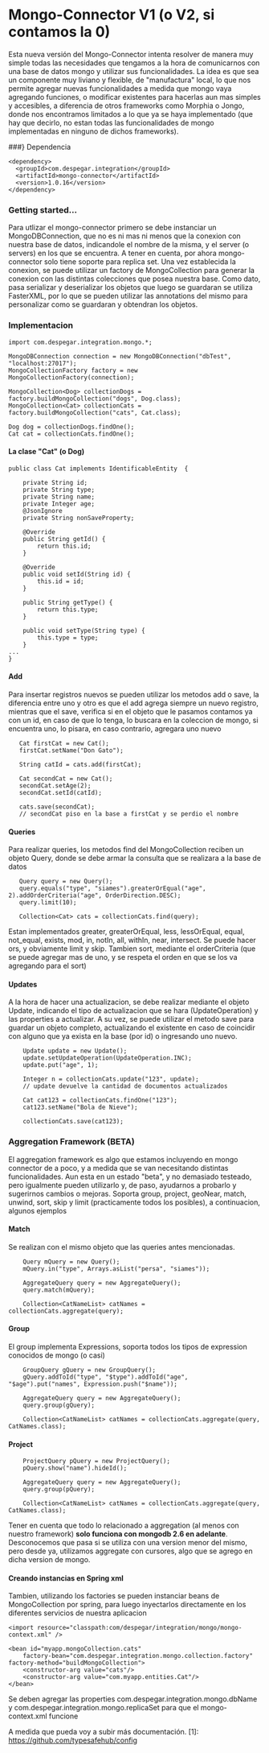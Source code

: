 # Mongo-Connector V1 (o V2, si contamos la 0)

Esta nueva versión del Mongo-Connector intenta resolver de manera muy simple todas las necesidades que tengamos a la hora de comunicarnos con una base de datos mongo y utilizar sus funcionalidades. La idea es que sea un componente muy liviano y flexible, de "manufactura" local, lo que nos permite agregar nuevas funcionalidades a medida que mongo vaya agregando funciones, o modificar existentes para hacerlas aun mas simples y accesibles, a diferencia de otros frameworks como Morphia o Jongo, donde nos encontramos limitados a lo que ya se haya implementado (que hay que decirlo, no estan todas las funcionalidades de mongo implementadas en ninguno de dichos frameworks). 

###} Dependencia

    <dependency>
      <groupId>com.despegar.integration</groupId>
      <artifactId>mongo-connector</artifactId>
      <version>1.0.16</version>
    </dependency>

### Getting started...

Para utlizar el mongo-connector primero se debe instanciar un MongoDBConnection, que no es ni mas ni menos que la conexion con nuestra base de datos, indicandole el nombre de la misma, y el server (o servers) en los que se encuentra. A tener en cuenta, por ahora mongo-connector solo tiene soporte para replica set.
Una vez establecida la conexion, se puede utilizar un factory de MongoCollection para generar la conexion con las distintas colecciones que posea nuestra base. Como dato, pasa serializar y deserializar los objetos que luego se guardaran se utiliza FasterXML, por lo que se pueden utilizar las annotations del mismo para personalizar como se guardaran y obtendran los objetos.

### Implementacion

    import com.despegar.integration.mongo.*;
    
    MongoDBConnection connection = new MongoDBConnection("dbTest", "localhost:27017");
    MongoCollectionFactory factory = new MongoCollectionFactory(connection);
                
    MongoCollection<Dog> collectionDogs = factory.buildMongoCollection("dogs", Dog.class);
    MongoCollection<Cat> collectionCats = factory.buildMongoCollection("cats", Cat.class);
    
    Dog dog = collectionDogs.findOne();
    Cat cat = collectionCats.findOne();

#### La clase "Cat" (o Dog)
	
    public class Cat implements IdentificableEntity  {
    
        private String id;
    	private String type;
    	private String name;
    	private Integer age;
    	@JsonIgnore
    	private String nonSaveProperty;
    
        @Override
        public String getId() {
            return this.id;
        }

        @Override
        public void setId(String id) {
            this.id = id;	
        }

        public String getType() {
    	    return this.type;
    	}

    	public void setType(String type) {
    	    this.type = type;
    	}
   	...   
    }

#### Add

Para insertar registros nuevos se pueden utilizar los metodos add o save, la diferencia entre uno y otro es que el add agrega siempre un nuevo registro, mientras que el save, verifica si en el objeto que le pasamos contamos ya con un id, en caso de que lo tenga, lo buscara en la coleccion de mongo, si encuentra uno, lo pisara, en caso contrario, agregara uno nuevo

       Cat firstCat = new Cat();
       firstCat.setName("Don Gato");       
        
       String catId = cats.add(firstCat);
        
       Cat secondCat = new Cat();
       secondCat.setAge(2);
       secondCat.setId(catId);
        
       cats.save(secondCat);
       // secondCat piso en la base a firstCat y se perdio el nombre

#### Queries

Para realizar queries, los metodos find del MongoCollection reciben un objeto Query, donde se debe armar la consulta que se realizara a la base de datos

       Query query = new Query();
       query.equals("type", "siames").greaterOrEqual("age", 2).addOrderCriteria("age", OrderDirection.DESC);
       query.limit(10);

       Collection<Cat> cats = collectionCats.find(query);

Estan implementados greater, greaterOrEqual, less, lessOrEqual, equal, not_equal, exists, mod, in, notIn, all, withIn, near, intersect. Se puede hacer ors, y obviamente limit y skip. Tambien sort, mediante el orderCriteria (que se puede agregar mas de uno, y se respeta el orden en que se los va agregando para el sort)

#### Updates

A la hora de hacer una actualizacion, se debe realizar mediante el objeto Update, indicando el tipo de actualizacion que se hara (UpdateOperation) y las properties a actualizar. A su vez, se puede utilizar el metodo save para guardar un objeto completo, actualizando el existente en caso de coincidir con alguno que ya exista en la base (por id) o ingresando uno nuevo.

        Update update = new Update();
        update.setUpdateOperation(UpdateOperation.INC);
        update.put("age", 1);
        
        Integer n = collectionCats.update("123", update);
        // update devuelve la cantidad de documentos actualizados
        
        Cat cat123 = collectionCats.findOne("123");
        cat123.setName("Bola de Nieve");
        
        collectionCats.save(cat123);

### Aggregation Framework (BETA)

El aggregation framework es algo que estamos incluyendo en mongo connector de a poco, y a medida que se van necesitando distintas funcionalidades. Aun esta en un estado "beta", y no demasiado testeado, pero igualmente pueden utilizarlo y, de paso, ayudarnos a probarlo y sugerirnos cambios o mejoras. Soporta group, project, geoNear, match, unwind, sort, skip y limit (practicamente todos los posibles), a continuacion, algunos ejemplos

#### Match

Se realizan con el mismo objeto que las queries antes mencionadas.

        Query mQuery = new Query();
        mQuery.in("type", Arrays.asList("persa", "siames"));
        
        AggregateQuery query = new AggregateQuery();
        query.match(mQuery);
        
        Collection<CatNameList> catNames = collectionCats.aggregate(query);

#### Group

El group implementa Expressions, soporta todos los tipos de expression conocidos de mongo (o casi)

        GroupQuery gQuery = new GroupQuery();
        gQuery.addToId("type", "$type").addToId("age", "$age").put("names", Expression.push("$name"));
        
        AggregateQuery query = new AggregateQuery();
        query.group(gQuery);

        Collection<CatNameList> catNames = collectionCats.aggregate(query, CatNames.class);

#### Project

        ProjectQuery pQuery = new ProjectQuery();
        pQuery.show("name").hideId();

        AggregateQuery query = new AggregateQuery();
        query.group(pQuery);

        Collection<CatNameList> catNames = collectionCats.aggregate(query, CatNames.class);

Tener en cuenta que todo lo relacionado a aggregation (al menos con nuestro framework) **solo funciona con mongodb 2.6 en adelante**. Desconocemos que pasa si se utiliza con una version menor del mismo, pero desde ya, utilizamos aggregate con cursores, algo que se agrego en dicha version de mongo.

#### Creando instancias en Spring xml

Tambien, utilizando los factories se pueden instanciar beans de MongoCollection por spring, para luego inyectarlos directamente en los diferentes servicios de nuestra aplicacion

	<import resource="classpath:com/despegar/integration/mongo/mongo-context.xml" />

	<bean id="myapp.mongoCollection.cats"
		factory-bean="com.despegar.integration.mongo.collection.factory" factory-method="buildMongoCollection">
		<constructor-arg value="cats"/>
		<constructor-arg value="com.myapp.entities.Cat"/>
	</bean>		

Se deben agregar las properties com.despegar.integration.mongo.dbName y com.despegar.integration.mongo.replicaSet para que el mongo-context.xml funcione

A medida que pueda voy a subir más documentación.
  [1]: https://github.com/typesafehub/config
